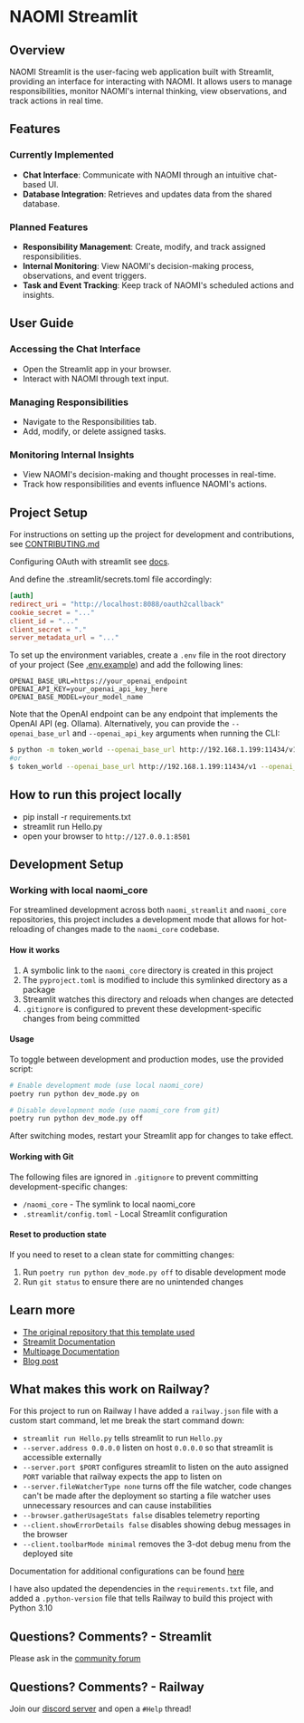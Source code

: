 # NAOMI Streamlit

## Overview
NAOMI Streamlit is the user-facing web application built with Streamlit, providing an interface for interacting with NAOMI. It allows users to manage responsibilities, monitor NAOMI's internal thinking, view observations, and track actions in real time.

## Features

### Currently Implemented
- **Chat Interface**: Communicate with NAOMI through an intuitive chat-based UI.
- **Database Integration**: Retrieves and updates data from the shared database.

### Planned Features
- **Responsibility Management**: Create, modify, and track assigned responsibilities.
- **Internal Monitoring**: View NAOMI's decision-making process, observations, and event triggers.
- **Task and Event Tracking**: Keep track of NAOMI's scheduled actions and insights.

## User Guide
### Accessing the Chat Interface
- Open the Streamlit app in your browser.
- Interact with NAOMI through text input.

### Managing Responsibilities
- Navigate to the Responsibilities tab.
- Add, modify, or delete assigned tasks.

### Monitoring Internal Insights
- View NAOMI's decision-making and thought processes in real-time.
- Track how responsibilities and events influence NAOMI's actions.

## Project Setup

For instructions on setting up the project for development and contributions, see [CONTRIBUTING.md](CONTRIBUTING.md)

Configuring OAuth with streamlit see [docs](https://docs.streamlit.io/develop/concepts/connections/authentication).

And define the .streamlit/secrets.toml file accordingly:
```toml
[auth]
redirect_uri = "http://localhost:8088/oauth2callback"
cookie_secret = "..."
client_id = "..."
client_secret = "."
server_metadata_url = "..."
```

To set up the environment variables, create a `.env` file in the root directory of your project (See [.env.example](.env.example)) and add the following lines:

```shell
OPENAI_BASE_URL=https://your_openai_endpoint
OPENAI_API_KEY=your_openai_api_key_here
OPENAI_BASE_MODEL=your_model_name
```

Note that the OpenAI endpoint can be any endpoint that implements the OpenAI API (eg. Ollama).
Alternatively, you can provide the `--openai_base_url` and `--openai_api_key` arguments when running the CLI:

```bash
$ python -m token_world --openai_base_url http://192.168.1.199:11434/v1 --openai_api_key your_openai_api_key_here
#or
$ token_world --openai_base_url http://192.168.1.199:11434/v1 --openai_api_key your_openai_api_key_here
```

## How to run this project locally

- pip install -r requirements.txt
- streamlit run Hello.py
- open your browser to `http://127.0.0.1:8501`

## Development Setup

### Working with local naomi_core

For streamlined development across both `naomi_streamlit` and `naomi_core` repositories, this project includes a development mode that allows for hot-reloading of changes made to the `naomi_core` codebase.

#### How it works

1. A symbolic link to the `naomi_core` directory is created in this project
2. The `pyproject.toml` is modified to include this symlinked directory as a package
3. Streamlit watches this directory and reloads when changes are detected
4. `.gitignore` is configured to prevent these development-specific changes from being committed

#### Usage

To toggle between development and production modes, use the provided script:

```bash
# Enable development mode (use local naomi_core)
poetry run python dev_mode.py on

# Disable development mode (use naomi_core from git)
poetry run python dev_mode.py off
```

After switching modes, restart your Streamlit app for changes to take effect.

#### Working with Git

The following files are ignored in `.gitignore` to prevent committing development-specific changes:

- `/naomi_core` - The symlink to local naomi_core
- `.streamlit/config.toml` - Local Streamlit configuration

#### Reset to production state

If you need to reset to a clean state for committing changes:

1. Run `poetry run python dev_mode.py off` to disable development mode
2. Run `git status` to ensure there are no unintended changes

## Learn more

- [The original repository that this template used](https://github.com/streamlit/hello)
- [Streamlit Documentation](https://docs.streamlit.io/)
- [Multipage Documentation](https://docs.streamlit.io/library/get-started/multipage-apps)
- [Blog post](https://blog.streamlit.io/introducing-multipage-apps/)

## What makes this work on Railway?

For this project to run on Railway I have added a `railway.json` file with a custom start command, let me break the start command down:
- `streamlit run Hello.py` tells streamlit to run `Hello.py`
- `--server.address 0.0.0.0` listen on host `0.0.0.0` so that streamlit is accessible externally
- `--server.port $PORT` configures streamlit to listen on the auto assigned `PORT` variable that railway expects the app to listen on
- `--server.fileWatcherType none` turns off the file watcher, code changes can't be made after the deployment so starting a file watcher uses unnecessary resources and can cause instabilities
- `--browser.gatherUsageStats false` disables telemetry reporting
- `--client.showErrorDetails false` disables showing debug messages in the browser
- `--client.toolbarMode minimal` removes the 3-dot debug menu from the deployed site

Documentation for additional configurations can be found [here](https://docs.streamlit.io/library/advanced-features/configuration)

I have also updated the dependencies in the `requirements.txt` file, and added a `.python-version` file that tells Railway to build this project with Python 3.10

## Questions? Comments? - Streamlit

Please ask in the [community forum](https://discuss.streamlit.io)

## Questions? Comments? - Railway

Join our [discord server](https://discord.gg/railway) and open a `#Help` thread!